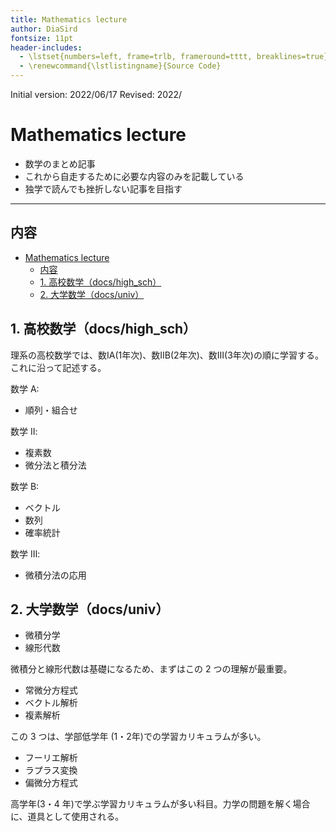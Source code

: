 ```yaml
---
title: Mathematics lecture
author: DiaSird
fontsize: 11pt
header-includes:
  - \lstset{numbers=left, frame=trlb, frameround=tttt, breaklines=true}
  - \renewcommand{\lstlistingname}{Source Code}
---
```


Initial version: 2022/06/17
Revised: 2022/

# Mathematics lecture

- 数学のまとめ記事
- これから自走するために必要な内容のみを記載している
- 独学で読んでも挫折しない記事を目指す

---

## 内容

- [Mathematics lecture](#mathematics-lecture)
  - [内容](#内容)
  - [1. 高校数学（docs/high_sch）](#1-高校数学docshigh_sch)
  - [2. 大学数学（docs/univ）](#2-大学数学docsuniv)

## 1. 高校数学（docs/high_sch）

理系の高校数学では、数ⅠA(1年次)、数ⅡB(2年次)、数Ⅲ(3年次)の順に学習する。これに沿って記述する。

数学 A:

- 順列・組合せ

数学 Ⅱ:

- 複素数
- 微分法と積分法

数学 B:

- ベクトル
- 数列
- 確率統計

数学 Ⅲ:

- 微積分法の応用

## 2. 大学数学（docs/univ）

- 微積分学
- 線形代数

微積分と線形代数は基礎になるため、まずはこの 2 つの理解が最重要。

- 常微分方程式
- ベクトル解析
- 複素解析

この 3 つは、学部低学年 (1・2年)での学習カリキュラムが多い。

- フーリエ解析
- ラプラス変換
- 偏微分方程式

高学年(3・4 年)で学ぶ学習カリキュラムが多い科目。力学の問題を解く場合に、道具として使用される。
